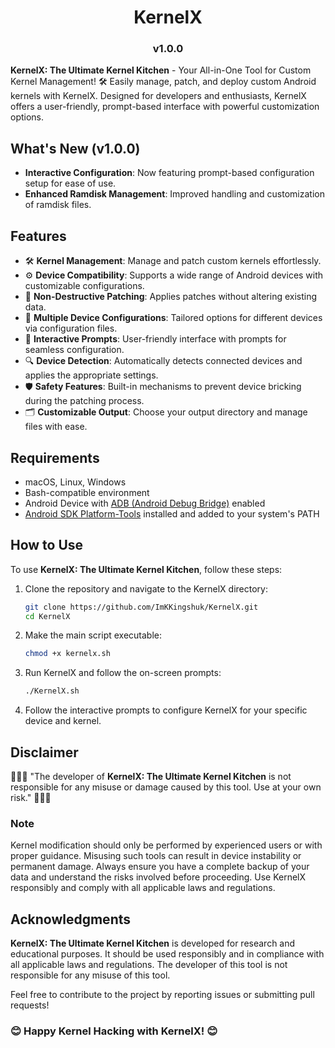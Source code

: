 <h1 align="center">KernelX</h1>
<h3 align="center">v1.0.0</h3>

**KernelX: The Ultimate Kernel Kitchen** - Your All-in-One Tool for Custom Kernel Management! 🛠️ Easily manage, patch, and deploy custom Android kernels with KernelX. Designed for developers and enthusiasts, KernelX offers a user-friendly, prompt-based interface with powerful customization options.

## What's New (v1.0.0)

- **Interactive Configuration**: Now featuring prompt-based configuration setup for ease of use.
- **Enhanced Ramdisk Management**: Improved handling and customization of ramdisk files.

## Features

- 🛠️ **Kernel Management**: Manage and patch custom kernels effortlessly.
- ⚙️ **Device Compatibility**: Supports a wide range of Android devices with customizable configurations.
- 🔄 **Non-Destructive Patching**: Applies patches without altering existing data.
- 📱 **Multiple Device Configurations**: Tailored options for different devices via configuration files.
- 📝 **Interactive Prompts**: User-friendly interface with prompts for seamless configuration.
- 🔍 **Device Detection**: Automatically detects connected devices and applies the appropriate settings.
- 🛡️ **Safety Features**: Built-in mechanisms to prevent device bricking during the patching process.
- 🗂️ **Customizable Output**: Choose your output directory and manage files with ease.

## Requirements

- macOS, Linux, Windows
- Bash-compatible environment
- Android Device with [ADB (Android Debug Bridge)](https://developer.android.com/tools/adb) enabled
- [Android SDK Platform-Tools](https://developer.android.com/tools/releases/platform-tools) installed and added to your system's PATH

## How to Use

To use **KernelX: The Ultimate Kernel Kitchen**, follow these steps:

1. Clone the repository and navigate to the KernelX directory:

   ```bash
   git clone https://github.com/ImKKingshuk/KernelX.git
   cd KernelX
   ```

2. Make the main script executable:

   ```bash
   chmod +x kernelx.sh
   ```

3. Run KernelX and follow the on-screen prompts:

   ```bash
   ./KernelX.sh
   ```

4. Follow the interactive prompts to configure KernelX for your specific device and kernel.

## Disclaimer

🌟🌟🌟 "The developer of **KernelX: The Ultimate Kernel Kitchen** is not responsible for any misuse or damage caused by this tool. Use at your own risk." 🌟🌟🌟

### Note

Kernel modification should only be performed by experienced users or with proper guidance. Misusing such tools can result in device instability or permanent damage. Always ensure you have a complete backup of your data and understand the risks involved before proceeding. Use KernelX responsibly and comply with all applicable laws and regulations.

## Acknowledgments

**KernelX: The Ultimate Kernel Kitchen** is developed for research and educational purposes. It should be used responsibly and in compliance with all applicable laws and regulations. The developer of this tool is not responsible for any misuse of this tool.

Feel free to contribute to the project by reporting issues or submitting pull requests!

### 😊 Happy Kernel Hacking with KernelX! 😊
